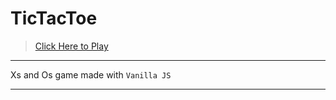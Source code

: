 # TicTacToe

> [Click Here to Play ](https://bamerf.github.io/TicTacToe/)

---

Xs and Os game made with `Vanilla JS`

---

